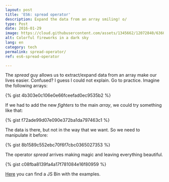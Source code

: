 ```yaml
---
layout: post
title: 'ES6: spread operator'
description: Expand the data from an array smiling! o/
type: Post
date: 2016-01-29
image: https://cloud.githubusercontent.com/assets/1345662/12072840/6360f8ae-b0de-11e5-8584-b748798c95c3.jpg
alt: Colorful fireworks in a dark sky
lang: en
category: tech
permalink: spread-operator/
ref: es6-spread-operator

---
```

The _spread_ guy allows us to extract/expand data from an array make our lives easier. Confused? I guess I could not explain. Go to practice. Imagine the following arrays:

{% gist 4b303e0c106e0e66fceefad0ec9535b2 %}

If we had to add the new _fighters_ to the main _array_, we could try something like that:

{% gist f72ade99d07e090e372ba1da797463c1 %}

The data is there, but not in the way that we want. So we need to manipulate it before:

{% gist 8b1589c552ebc70f6f7cbc0365027353 %}

The operator _spread_ arrives making magic and leaving everything beautiful.

{% gist c08fba8139fa4a17f781084e16f80959 %}

[Here](http://jsbin.com/cubiko/edit?js,console) you can find a JS Bin with the examples.
